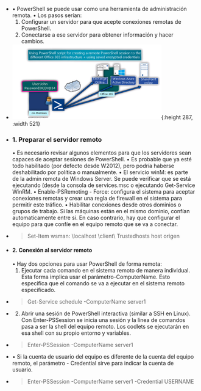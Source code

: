 - • PowerShell se puede usar como una herramienta de administración remota.
  • Los pasos serían:
  1. Configurar un servidor para que acepte conexiones remotas de PowerShell.
  2. Conectarse a ese servidor para obtener información y hacer cambios.
- ![ScreenShot Tool -20240611093456.png](../assets/ScreenShot_Tool_-20240611093456_1718112911696_0.png){:height 287, :width 521}
- ### 1. Preparar el servidor remoto
  • Es necesario revisar algunos elementos para que los servidores sean capaces de aceptar sesiones de PowerShell.
  • Es probable que ya esté todo habilitado (por defecto desde W2012), pero podría haberse deshabilitado por política o manualmente.
  • El servicio winM: es parte de la admin remota de Windows Server. Se puede verificar que se está
  ejecutando (desde la consola de services.msc o ejecutando Get-Service WinRM.
  • Enable-PSRemoting - Force: configura el sistema para aceptar conexiones remotas y crear una
  regla de firewall en el sistema para permitir este tráfico.
  • Habilitar conexiones desde otros dominios o grupos de trabajo. Si las máquinas están en el mismo dominio, confían automaticamente entre si. En caso contrario, hay que configurar el equipo para que
  confíe en el equipo remoto que se va a conectar.
- > Set-Item wsman: \localhost \client\ Trustedhosts host origen
- #### 2. Conexión al servidor remoto
  • Hay dos opciones para usar PowerShell de forma remota:
  1. Ejecutar cada comando en el sistema remoto de manera individual. Esta forma implica usar el parámetro-ComputerName. Esto especifica que el comando se va a ejecutar en el sistema remoto especificado.
- > Get-Service schedule -ComputerName server1
- 2. Abrir una sesión de PowerShell interactiva (similar a SSH en Linux). Con Enter-PSSession se inicia una sesión y la línea de comandos pasa a ser la shell del equipo remoto. Los codlets se ejecutarán en esa shell con su propio entorno y variables.
- > Enter-PSSession -ComputerName server1
- • Si la cuenta de usuario del equipo es diferente de la cuenta del equipo remoto, el parámetro - Credential sirve para indicar la cuenta de usuario.
- > Enter-PSSession -ComputerName server1 -Credential USERNAME